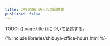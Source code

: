 ```yaml
---
title: 渋谷区臨川みんなの図書館
published: false
---
```


TODO: {{ page.title }}について記述する。

{% include libraries/shibuya-office-hours.html %}
